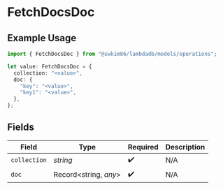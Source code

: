 # FetchDocsDoc

## Example Usage

```typescript
import { FetchDocsDoc } from "@swkim86/lambdadb/models/operations";

let value: FetchDocsDoc = {
  collection: "<value>",
  doc: {
    "key": "<value>",
    "key1": "<value>",
  },
};
```

## Fields

| Field                 | Type                  | Required              | Description           |
| --------------------- | --------------------- | --------------------- | --------------------- |
| `collection`          | *string*              | :heavy_check_mark:    | N/A                   |
| `doc`                 | Record<string, *any*> | :heavy_check_mark:    | N/A                   |
